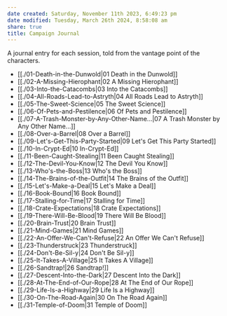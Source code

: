 ```yaml
---
date created: Saturday, November 11th 2023, 6:49:23 pm
date modified: Tuesday, March 26th 2024, 8:58:08 am
share: true
title: Campaign Journal
---
```


A journal entry for each session, told from the vantage point of the characters.

- [[./01-Death-in-the-Dunwold|01 Death in the Dunwold]]
- [[./02-A-Missing-Hierophant|02 A Missing Hierophant]]
- [[./03-Into-the-Catacombs|03 Into the Catacombs]]
- [[./04-All-Roads-Lead-to-Astryth|04 All Roads Lead to Astryth]]
- [[./05-The-Sweet-Science|05 The Sweet Science]]
- [[./06-Of-Pets-and-Pestilence|06 Of Pets and Pestilence]]
- [[./07-A-Trash-Monster-by-Any-Other-Name...|07 A Trash Monster by Any Other Name...]]
- [[./08-Over-a-Barrel|08 Over a Barrel]]
- [[./09-Let's-Get-This-Party-Started|09 Let's Get This Party Started]]
- [[./10-In-Crypt-Ed|10 In-Crypt-Ed]]
- [[./11-Been-Caught-Stealing|11 Been Caught Stealing]]
- [[./12-The-Devil-You-Know|12 The Devil You Know]]
- [[./13-Who's-the-Boss|13 Who's the Boss]]
- [[./14-The-Brains-of-the-Outfit|14 The Brains of the Outfit]]
- [[./15-Let's-Make-a-Deal|15 Let's Make a Deal]]
- [[./16-Book-Bound|16 Book Bound]]
- [[./17-Stalling-for-Time|17 Stalling for Time]]
- [[./18-Crate-Expectations|18 Crate Expectations]]
- [[./19-There-Will-Be-Blood|19 There Will Be Blood]]
- [[./20-Brain-Trust|20 Brain Trust]]
- [[./21-Mind-Games|21 Mind Games]]
- [[./22-An-Offer-We-Can't-Refuse|22 An Offer We Can't Refuse]]
- [[./23-Thunderstruck|23 Thunderstruck]]
- [[./24-Don't-Be-Sil-y|24 Don't Be Sil-y]]
- [[./25-It-Takes-A-Village|25 It Takes A Village]]
- [[./26-Sandtrap!|26 Sandtrap!]]
- [[./27-Descent-Into-the-Dark|27 Descent Into the Dark]]
- [[./28-At-The-End-of-Our-Rope|28 At The End of Our Rope]]
- [[./29-Life-Is-a-Highway|29 Life Is a Highway]]
- [[./30-On-The-Road-Again|30 On The Road Again]]
- [[./31-Temple-of-Doom|31 Temple of Doom]]
